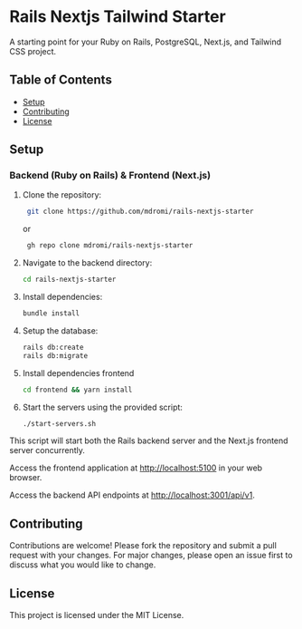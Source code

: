 # Rails Nextjs Tailwind Starter

A starting point for your Ruby on Rails, PostgreSQL, Next.js, and Tailwind CSS project.

## Table of Contents 

- [Setup](#setup)
- [Contributing](#contributing)
- [License](#license)

## Setup

### Backend (Ruby on Rails) & Frontend (Next.js)

1. Clone the repository:

   ```bash
    git clone https://github.com/mdromi/rails-nextjs-starter
   ``` 
   or
   ```bash
    gh repo clone mdromi/rails-nextjs-starter
   ``` 
2. Navigate to the backend directory:
    ```bash
    cd rails-nextjs-starter
    ```
3. Install dependencies:
    ```bash
    bundle install
    ```
4. Setup the database:
    ```bash
    rails db:create
    rails db:migrate
    ```
5. Install dependencies frontend
    ```bash
    cd frontend && yarn install
    ```
6. Start the servers using the provided script:
    ```bash
    ./start-servers.sh
    ```
This script will start both the Rails backend server and the Next.js frontend server concurrently.

Access the frontend application at [http://localhost:5100](http://localhost:5100) in your web browser.

Access the backend API endpoints at [http://localhost:3001/api/v1](http://localhost:3001/api/v1).

## Contributing

Contributions are welcome! Please fork the repository and submit a pull request with your changes. For major changes, please open an issue first to discuss what you would like to change.

## License

This project is licensed under the MIT License.
